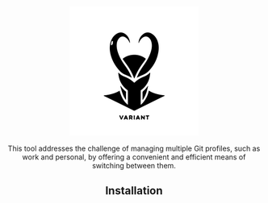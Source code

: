<div align="center">
	<img width="256" src="assets/variant.svg" alt="Variant logo">

This tool addresses the challenge of managing multiple Git profiles, such as work and personal, by offering a convenient and efficient means of switching between them.

## Installation
